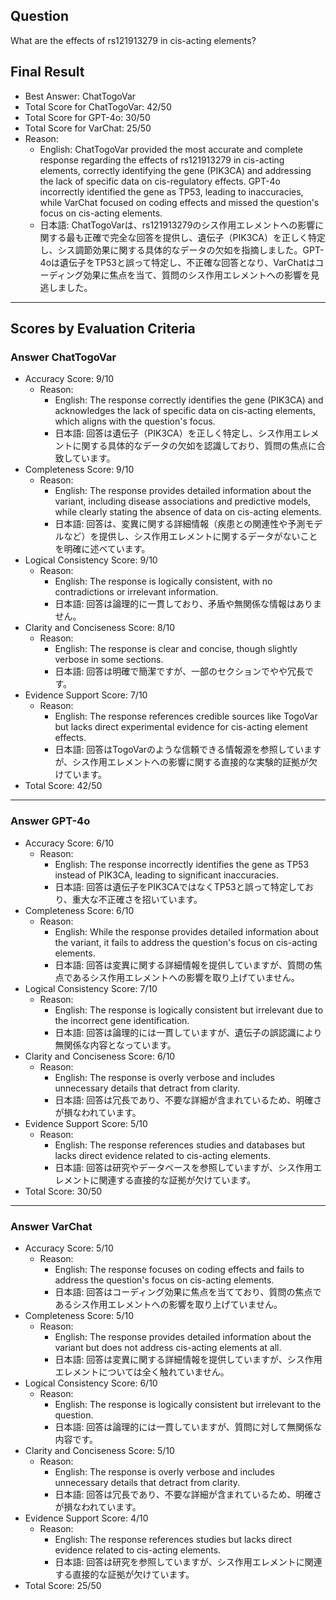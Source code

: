 ## Question

What are the effects of rs121913279 in cis-acting elements?

## Final Result

- Best Answer: ChatTogoVar
- Total Score for ChatTogoVar: 42/50
- Total Score for GPT-4o: 30/50
- Total Score for VarChat: 25/50
- Reason:
  - English: ChatTogoVar provided the most accurate and complete response regarding the effects of rs121913279 in cis-acting elements, correctly identifying the gene (PIK3CA) and addressing the lack of specific data on cis-regulatory effects. GPT-4o incorrectly identified the gene as TP53, leading to inaccuracies, while VarChat focused on coding effects and missed the question's focus on cis-acting elements.
  - 日本語: ChatTogoVarは、rs121913279のシス作用エレメントへの影響に関する最も正確で完全な回答を提供し、遺伝子（PIK3CA）を正しく特定し、シス調節効果に関する具体的なデータの欠如を指摘しました。GPT-4oは遺伝子をTP53と誤って特定し、不正確な回答となり、VarChatはコーディング効果に焦点を当て、質問のシス作用エレメントへの影響を見逃しました。

---

## Scores by Evaluation Criteria

### Answer ChatTogoVar
- Accuracy Score: 9/10
  - Reason: 
    - English: The response correctly identifies the gene (PIK3CA) and acknowledges the lack of specific data on cis-acting elements, which aligns with the question's focus.
    - 日本語: 回答は遺伝子（PIK3CA）を正しく特定し、シス作用エレメントに関する具体的なデータの欠如を認識しており、質問の焦点に合致しています。
- Completeness Score: 9/10
  - Reason: 
    - English: The response provides detailed information about the variant, including disease associations and predictive models, while clearly stating the absence of data on cis-acting elements.
    - 日本語: 回答は、変異に関する詳細情報（疾患との関連性や予測モデルなど）を提供し、シス作用エレメントに関するデータがないことを明確に述べています。
- Logical Consistency Score: 9/10
  - Reason: 
    - English: The response is logically consistent, with no contradictions or irrelevant information.
    - 日本語: 回答は論理的に一貫しており、矛盾や無関係な情報はありません。
- Clarity and Conciseness Score: 8/10
  - Reason: 
    - English: The response is clear and concise, though slightly verbose in some sections.
    - 日本語: 回答は明確で簡潔ですが、一部のセクションでやや冗長です。
- Evidence Support Score: 7/10
  - Reason: 
    - English: The response references credible sources like TogoVar but lacks direct experimental evidence for cis-acting element effects.
    - 日本語: 回答はTogoVarのような信頼できる情報源を参照していますが、シス作用エレメントへの影響に関する直接的な実験的証拠が欠けています。
- Total Score: 42/50

---

### Answer GPT-4o
- Accuracy Score: 6/10
  - Reason: 
    - English: The response incorrectly identifies the gene as TP53 instead of PIK3CA, leading to significant inaccuracies.
    - 日本語: 回答は遺伝子をPIK3CAではなくTP53と誤って特定しており、重大な不正確さを招いています。
- Completeness Score: 6/10
  - Reason: 
    - English: While the response provides detailed information about the variant, it fails to address the question's focus on cis-acting elements.
    - 日本語: 回答は変異に関する詳細情報を提供していますが、質問の焦点であるシス作用エレメントへの影響を取り上げていません。
- Logical Consistency Score: 7/10
  - Reason: 
    - English: The response is logically consistent but irrelevant due to the incorrect gene identification.
    - 日本語: 回答は論理的には一貫していますが、遺伝子の誤認識により無関係な内容となっています。
- Clarity and Conciseness Score: 6/10
  - Reason: 
    - English: The response is overly verbose and includes unnecessary details that detract from clarity.
    - 日本語: 回答は冗長であり、不要な詳細が含まれているため、明確さが損なわれています。
- Evidence Support Score: 5/10
  - Reason: 
    - English: The response references studies and databases but lacks direct evidence related to cis-acting elements.
    - 日本語: 回答は研究やデータベースを参照していますが、シス作用エレメントに関連する直接的な証拠が欠けています。
- Total Score: 30/50

---

### Answer VarChat
- Accuracy Score: 5/10
  - Reason: 
    - English: The response focuses on coding effects and fails to address the question's focus on cis-acting elements.
    - 日本語: 回答はコーディング効果に焦点を当てており、質問の焦点であるシス作用エレメントへの影響を取り上げていません。
- Completeness Score: 5/10
  - Reason: 
    - English: The response provides detailed information about the variant but does not address cis-acting elements at all.
    - 日本語: 回答は変異に関する詳細情報を提供していますが、シス作用エレメントについては全く触れていません。
- Logical Consistency Score: 6/10
  - Reason: 
    - English: The response is logically consistent but irrelevant to the question.
    - 日本語: 回答は論理的には一貫していますが、質問に対して無関係な内容です。
- Clarity and Conciseness Score: 5/10
  - Reason: 
    - English: The response is overly verbose and includes unnecessary details that detract from clarity.
    - 日本語: 回答は冗長であり、不要な詳細が含まれているため、明確さが損なわれています。
- Evidence Support Score: 4/10
  - Reason: 
    - English: The response references studies but lacks direct evidence related to cis-acting elements.
    - 日本語: 回答は研究を参照していますが、シス作用エレメントに関連する直接的な証拠が欠けています。
- Total Score: 25/50